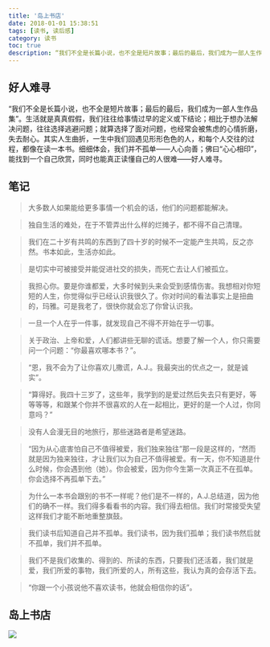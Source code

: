 ```yaml
---
title: '岛上书店'
date: 2018-01-01 15:38:51
tags: [读书, 读后感]
category: 读书
toc: true
description: “我们不全是长篇小说，也不全是短片故事；最后的最后，我们成为一部人生作品集”。生活就是真真假假，我们往往给事情过早的定义或下结论；相比于想办法解决问题，往往选择逃避问题；就算选择了面对问题，也经常会被焦虑的心情折磨，失去耐心。其实人生曲折，一生中我们回遇见形形色色的人，和每个人交往的过程，都像在读一本书。细细体会，我们并不孤单——人心向善；佛曰“心心相印”，能找到一个自己欣赏，同时也能真正读懂自己的人很难——好人难寻。
---
```


## 好人难寻
“我们不全是长篇小说，也不全是短片故事；最后的最后，我们成为一部人生作品集”。生活就是真真假假，我们往往给事情过早的定义或下结论；相比于想办法解决问题，往往选择逃避问题；就算选择了面对问题，也经常会被焦虑的心情折磨，失去耐心。其实人生曲折，一生中我们回遇见形形色色的人，和每个人交往的过程，都像在读一本书。细细体会，我们并不孤单——人心向善；佛曰“心心相印”，能找到一个自己欣赏，同时也能真正读懂自己的人很难——好人难寻。

## 笔记
> 大多数人如果能给更多事情一个机会的话，他们的问题都能解决。

> 独自生活的难处，在于不管弄出什么样的烂摊子，都不得不自己清理。

> 我们在二十岁有共鸣的东西到了四十岁的时候不一定能产生共鸣，反之亦然。书本如此，生活亦如此。

> 是切实中可被接受并能促进社交的损失，而死亡去让人们被孤立。

> 我担心你。要是你谁都爱，大多时候到头来会受到感情伤害。我想相对你短短的人生，你觉得似乎已经认识我很久了。你对时间的看法事实上是扭曲的，玛雅。可是我老了，很快你就会忘了你曾认识我。

> 一旦一个人在乎一件事，就发现自己不得不开始在乎一切事。

> 关于政治、上帝和爱，人们都讲些无聊的谎话。想要了解一个人，你只需要问一个问题：“你最喜欢哪本书？”。

> “恩，我不会为了让你喜欢儿撒谎，A.J.。我最突出的优点之一，就是诚实”。

> “算得好。我四十三岁了，这些年，我学到的是爱过然后失去只有更好，等等等等，和跟某个你并不很喜欢的人在一起相比，更好的是一个人过，你同意吗？”

> 没有人会漫无目的地旅行，那些迷路者是希望迷路。

> “因为从心底害怕自己不值得被爱，我们独来独往”那一段是这样的，“然而就是因为独来独往，才让我们以为自己不值得被爱。有一天，你不知道是什么时候，你会遇到他（她）。你会被爱，因为你今生第一次真正不在孤单。你会选择不再孤单下去。”

> 为什么一本书会跟别的书不一样呢？他们是不一样的，A.J.总结道，因为他们的确不一样。我们得多看看书的内容。我们得去相信。我们时常接受失望这样我们才能不断地重整旗鼓。

> 我们读书后知道自己并不孤单。我们读书，因为我们孤单；我们读书然后就不孤单，我们并不孤单。

> 我们不是我们收集的、得到的、所读的东西，只要我们还活着，我们就是爱，我们所爱的事物，我们所爱的人，所有这些，我认为真的会存活下去。

> “你跟一个小孩说他不喜欢读书，他就会相信你的话”。

## 岛上书店
![](https://img3.doubanio.com/lpic/s28049685.jpg)
